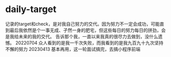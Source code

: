 # daily-target
记录的target和check，是对我自己努力的交代。因为努力不一定会成功，可能直到最后我依然是个一事无成、孑然一身的肥宅，但这些每日的努力每日的拼劲，会是我给未来的我的交代。 告诉那个我，一直以来我真的很尽力去做到，没什么遗憾。  20220704 众人看到的是我一千次失败，而我看到的是我九百九十九次坚持不懈的努力  20230413 基本再用，这一轮面试搞完，去搞小程序前端
